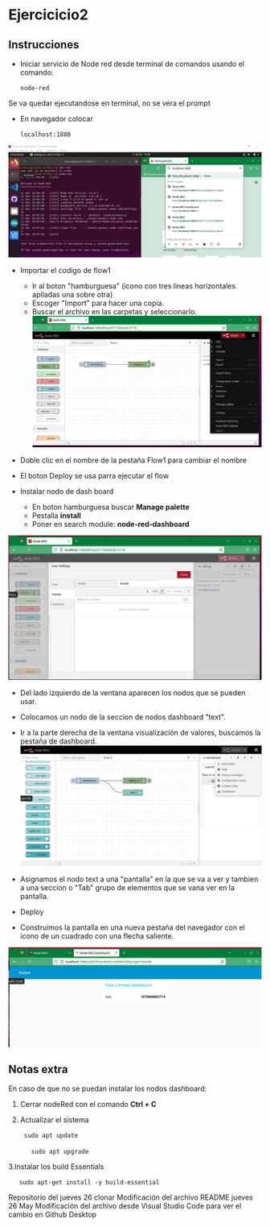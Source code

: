 # Ejercicicio2

## Instrucciones
+ Iniciar servicio de Node red desde terminal de comandos usando el comando:

      node-red

Se va quedar ejecutandose en terminal, no se vera el prompt 

+ En navegador colocar 

      localhost:1880    

![](https://github.com/RamsesOrtiz36/FLow-2-Importar-flow-y-modificarlo/blob/main/Imagenes%20Flow2/Acceso%20a%20Node-red.png)

+ Importar el codigo de flow1
  + Ir al boton "hamburguesa" (icono con tres lineas horizontales apiladas una sobre otra)
  + Escoger "Import" para hacer una copia.
  + Buscar el archivo en las carpetas y seleccionarlo.
 ![](https://github.com/RamsesOrtiz36/FLow-2-Importar-flow-y-modificarlo/blob/main/Imagenes%20Flow2/Node-red%20import.png)
 
 
+ Doble clic en el nombre de la pestaña Flow1 para cambiar el nombre
+ El boton Deploy se usa parra ejecutar el flow
+ Instalar nodo de dash board
  + En boton hamburguesa buscar **Manage palette** 
  + Pestalla **install**
  + Poner en search module: **node-red-dashboard**

![](https://github.com/RamsesOrtiz36/FLow-2-Importar-flow-y-modificarlo/blob/main/Imagenes%20Flow2/Node-red%20instalar%20nodos%20extra.png)

+ Del lado izquierdo de la ventana aparecen los nodos que se pueden usar.  

+ Colocamos un nodo de la seccion de nodos dashboard "text".
+ Ir a la parte derecha de la ventana visualización de valores, buscamos la pestaña de dashboard.
![](https://github.com/RamsesOrtiz36/FLow-2-Importar-flow-y-modificarlo/blob/main/Imagenes%20Flow2/node-red%20Dahsboard%20flow2.png)

+ Asignamos el nodo text a una "pantalla" en la que se va a ver y tambien a una seccion o "Tab" grupo de elementos que se vana  ver en la pantalla.
+ Deploy 
+ Construimos la pantalla en una nueva pestaña del navegador con el icono de un cuadrado con una flecha saliente.

![](https://github.com/RamsesOrtiz36/FLow-2-Importar-flow-y-modificarlo/blob/main/Imagenes%20Flow2/Node-red%20Dashboard%20layout.png)

## Notas extra
En caso de que no se puedan instalar los nodos dashboard:
1. Cerrar nodeRed con el comando 
	**Ctrl + C**
2. Actualizar el sistema
  	  
        sudo apt update
      
    	  sudo apt upgrade

3.Instalar los build Essentials
  	  
       sudo apt-get install -y build-essential


Repositorio del jueves 26 clonar
Modificación del archivo README jueves 26 May
Modificación del archivo desde Visual Studio Code para ver el cambio en Github Desktop
